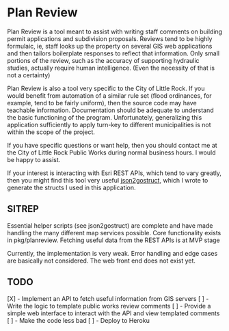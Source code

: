 # Plan Review

Plan Review is a tool meant to assist with writing staff comments on building permit applications and subdivision proposals. Reviews tend to be highly formulaic, ie, staff looks up the property on several GIS web applications and then tailors boilerplate responses to reflect that information. Only small portions of the review, such as the accuracy of supporting hydraulic studies, actually require human intelligence. (Even the necessity of that is not a certainty)

Plan Review is also a tool very specific to the City of Little Rock. If you would benefit from automation of a similar rule set (flood ordinances, for example, tend to be fairly uniform), then the source code may have teachable information. Documentation should be adequate to understand the basic functioning of the program. Unfortunately, generalizing this application sufficiently to apply turn-key to different municipalities is not within the scope of the project.

If you have specific questions or want help, then you should contact me at the City of Little Rock Public Works during normal business hours. I would be happy to assist.

If your interest is interacting with Esri REST APIs, which tend to vary greatly, then you might find this tool very useful [json2gostruct](https://github.com/skreimeyer/json2gostruct), which I wrote to generate the structs I used in this application.

## SITREP

Essential helper scripts (see json2gostruct) are complete and have made handling the many different map services possible. Core functionality exists in pkg/planreview. Fetching useful data from the REST APIs is at MVP stage

Currently, the implementation is very weak. Error handling and edge cases are basically not considered. The web front end does not exist yet.

## TODO
[X] - Implement an API to fetch useful information from GIS servers
[ ] - Write the logic to template public works review comments
[ ] - Provide a simple web interface to interact with the API and view templated comments
[ ] - Make the code less bad
[ ] - Deploy to Heroku
